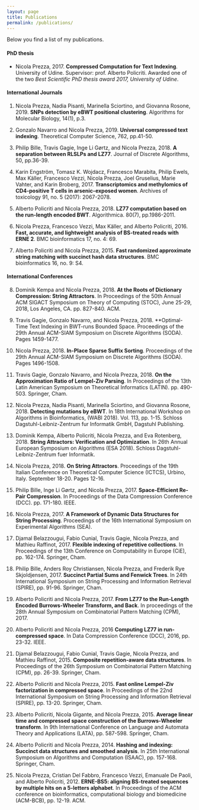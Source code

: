 ```yaml
---
layout: page
title: Publications
permalink: /publications/
---
```


Below you find a list of my publications. 

#### PhD thesis ####

- Nicola Prezza, 2017. **Compressed Computation for Text Indexing**. University of Udine. Supervisor: prof. Alberto Policriti. Awarded one of the two *Best Scientific PhD thesis award 2017, University of Udine*.

#### International Journals ####

1. Nicola Prezza, Nadia Pisanti, Marinella Sciortino, and Giovanna Rosone, 2019. **SNPs detection by eBWT positional clustering**. Algorithms for Molecular Biology, 14(1), p.3.

2. Gonzalo Navarro and Nicola Prezza, 2019. **Universal compressed text indexing**. Theoretical Computer Science, 762, pp.41-50.

3. Philip Bille, Travis Gagie, Inge Li Gørtz, and Nicola Prezza, 2018. **A separation between RLSLPs and LZ77**. Journal of Discrete Algorithms, 50, pp.36-39.

4. Karin Engström, Tomasz K. Wojdacz, Francesco Marabita, Philip Ewels, Max Käller, Francesco Vezzi, Nicola Prezza, Joel Gruselius, Marie Vahter, and Karin Broberg, 2017. **Transcriptomics and methylomics of CD4-positive T cells in arsenic-exposed women**. Archives of toxicology 91, no. 5 (2017): 2067-2078.

5. Alberto Policriti and Nicola Prezza, 2018. **LZ77 computation based on the run-length encoded BWT**. Algorithmica. 80(7), pp.1986-2011.

6. Nicola Prezza, Francesco Vezzi, Max Käller, and Alberto Policriti, 2016. **Fast, accurate, and lightweight analysis of BS-treated reads with ERNE 2**. BMC bioinformatics 17, no. 4: 69.

7. Alberto Policriti and Nicola Prezza, 2015. **Fast randomized approximate string matching with succinct hash data structures**. BMC bioinformatics 16, no. 9: S4.

#### International Conferences ####

8. Dominik Kempa and Nicola Prezza, 2018. **At the Roots of Dictionary Compression: String Attractors**. In Proceedings of the 50th Annual ACM SIGACT Symposium on Theory of Computing (STOC), June 25-29, 2018, Los Angeles, CA. pp. 827-840. ACM.

9. Travis Gagie, Gonzalo Navarro, and Nicola Prezza, 2018. **Optimal-Time Text Indexing in BWT-runs Bounded Space. Proceedings of the 29th Annual ACM-SIAM Symposium on Discrete Algorithms (SODA). Pages 1459-1477.

10. Nicola Prezza, 2018. **In-Place Sparse Suffix Sorting**. Proceedings of the 29th Annual ACM-SIAM Symposium on Discrete Algorithms (SODA). Pages 1496-1508.

11. Travis Gagie, Gonzalo Navarro, and Nicola Prezza, 2018. **On the Approximation Ratio of Lempel-Ziv Parsing**. In Proceedings of the 13th Latin American Symposium on Theoretical Informatics (LATIN). pp. 490-503. Springer, Cham.

12. Nicola Prezza, Nadia Pisanti, Marinella Sciortino, and Giovanna Rosone, 2018. **Detecting mutations by eBWT**. In 18th International Workshop on Algorithms in Bioinformatics, (WABI 2018). Vol. 113, pp. 1-15. Schloss Dagstuhl-Leibniz-Zentrum fur Informatik GmbH, Dagstuhl Publishing.

13. Dominik Kempa, Alberto Policriti, Nicola Prezza, and Eva Rotenberg, 2018. **String Attractors: Verification and Optimization**. In 26th Annual European Symposium on Algorithms (ESA 2018). Schloss Dagstuhl-Leibniz-Zentrum fuer Informatik.

14. Nicola Prezza, 2018. **On String Attractors**. Proceedings of the 19th Italian Conference on Theoretical Computer Science (ICTCS), Urbino, Italy. September 18-20. Pages 12-16.

15. Philip Bille, Inge Li Gørtz, and Nicola Prezza, 2017. **Space-Efficient Re-Pair Compression**. In Proceedings of the Data Compression Conference (DCC). pp. 171-180. IEEE.

16. Nicola Prezza, 2017. **A Framework of Dynamic Data Structures for String Processing**. Proceedings of the 16th International Symposium on Experimental Algorithms (SEA).

17. Djamal Belazzougui, Fabio Cunial, Travis Gagie, Nicola Prezza, and Mathieu Raffinot, 2017. **Flexible indexing of repetitive collections**. In Proceedings of the 13th Conference on Computability in Europe (CiE), pp. 162-174. Springer, Cham.

18. Philip Bille, Anders Roy Christiansen, Nicola Prezza, and Frederik Rye Skjoldjensen, 2017. **Succinct Partial Sums and Fenwick Trees**. In 24th International Symposium on String Processing and Information Retrieval (SPIRE), pp. 91-96. Springer, Cham.

19. Alberto Policriti and Nicola Prezza, 2017. **From LZ77 to the Run-Length Encoded Burrows-Wheeler Transform, and Back**. In proceedings of the 28th Annual Symposium on Combinatorial Pattern Matching (CPM), 2017.

20. Alberto Policriti and Nicola Prezza, 2016 **Computing LZ77 in run-compressed space**. In Data Compression Conference (DCC), 2016, pp. 23-32. IEEE.

21. Djamal Belazzougui, Fabio Cunial, Travis Gagie, Nicola Prezza, and Mathieu Raffinot, 2015. **Composite repetition-aware data structures**. In Proceedings of the 26th Symposium on Combinatorial Pattern Matching (CPM), pp. 26-39. Springer, Cham.

22. Alberto Policriti and Nicola Prezza, 2015. **Fast online Lempel-Ziv factorization in compressed space**. In Proceedings of the 22nd International Symposium on String Processing and Information Retrieval (SPIRE), pp. 13-20. Springer, Cham.

23. Alberto Policriti, Nicola Gigante, and Nicola Prezza, 2015. **Average linear time and compressed space construction of the Burrows-Wheeler transform**. In 9th International Conference on Language and Automata Theory and Applications (LATA), pp. 587-598. Springer, Cham.

24. Alberto Policriti and Nicola Prezza, 2014. **Hashing and indexing: Succinct data structures and smoothed analysis**. In 25th International Symposium on Algorithms and Computation (ISAAC), pp. 157-168. Springer, Cham.

25. Nicola Prezza, Cristian Del Fabbro, Francesco Vezzi, Emanuale De Paoli, and Alberto Policriti, 2012. **ERNE-BS5: aligning BS-treated sequences by multiple hits on a 5-letters alphabet**. In Proceedings of the ACM conference on bioinformatics, computational biology and biomedicine
(ACM-BCB), pp. 12-19. ACM.
